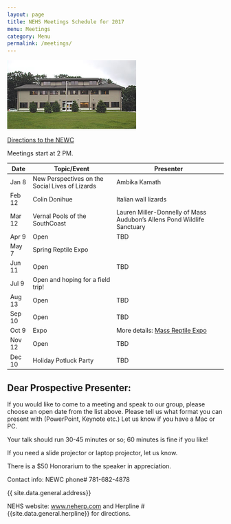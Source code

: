 ```yaml
---
layout: page
title: NEHS Meetings Schedule for 2017
menu: Meetings
category: Menu
permalink: /meetings/
---
```



![New England Wildlife Center](/assets/New_England_Wildlife_Center.jpg)

[Directions to the NEWC](/directions/)

Meetings start at 2 PM.

|  Date | Topic/Event  | Presenter |
|---|---|---|
| Jan 8  |  New Perspectives on the Social Lives of Lizards| Ambika Kamath 
| Feb 12 |  Colin Donihue  |  Italian wall lizards |
| Mar 12 | Vernal Pools of the SouthCoast| Lauren Miller-Donnelly of Mass Audubon’s Allens Pond Wildlife Sanctuary |
| Apr 9 |  Open  |  TBD |
| May 7 | Spring Reptile Expo
| Jun 11 |  Open  |  TBD |
| Jul 9  |  Open and hoping for a field trip!
| Aug 13 |  Open  |  TBD |
| Sep 10 |  Open | TBD |
| Oct 9  |  Expo  | More details: [Mass Reptile Expo](http://www.massreptileexpo.com/)   |
| Nov 12  | Open | TBD | 
| Dec 10  |  Holiday Potluck Party |  TBD |
  

Dear Prospective Presenter:
------------------

If you would like to come to a meeting and speak to our group, please choose an open date from the list above. Please tell us what format you can present with (PowerPoint, Keynote etc.) Let us know if you have a Mac or PC. 

Your talk should run 30-45 minutes or so; 60 minutes is fine if you like!

If you need a slide projector or laptop projector, let us know.

There is a $50 Honorarium to the speaker in appreciation.


Contact info: NEWC phone# 781-682-4878

{{ site.data.general.address}}

NEHS website: www.neherp.com and Herpline # {{site.data.general.herpline}} for directions.

